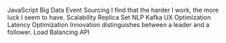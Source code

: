 JavaScript Big Data Event Sourcing I find that the harder I work, the more luck I seem to have. Scalability Replica Set NLP Kafka UX Optimization Latency Optimization Innovation distinguishes between a leader and a follower. Load Balancing API
